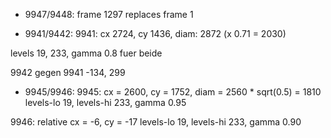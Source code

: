 - 9947/9448: frame 1297 replaces frame 1

- 9941/9442:
9941: cx 2724, cy 1436, diam: 2872 (x 0.71 = 2030)

levels 19, 233, gamma 0.8 fuer beide

9942 gegen 9941 -134, 299

- 9945/9946:
9945:
cx = 2600, cy = 1752, diam = 2560 * sqrt(0.5) = 1810
levels-lo 19, levels-hi 233, gamma 0.95

9946:
relative cx = -6, cy = -17
levels-lo 19, levels-hi 233, gamma 0.90

